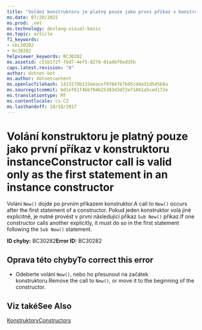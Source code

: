 ```yaml
---
title: "Volání konstruktoru je platný pouze jako první příkaz v konstruktoru instance"
ms.date: 07/20/2015
ms.prod: .net
ms.technology: devlang-visual-basic
ms.topic: article
f1_keywords:
- vbc30282
- bc30282
helpviewer_keywords: BC30282
ms.assetid: c51b172f-fbd7-4ef5-8276-01a4bf6ed35b
caps.latest.revision: "8"
author: dotnet-bot
ms.author: dotnetcontent
ms.openlocfilehash: 1413178b133eeacef9784767b95cd4e31d545b8a
ms.sourcegitcommit: bd1ef61f4bb794b25383d3d72e71041a5ced172e
ms.translationtype: MT
ms.contentlocale: cs-CZ
ms.lasthandoff: 10/18/2017
---
```

# <a name="constructor-call-is-valid-only-as-the-first-statement-in-an-instance-constructor"></a><span data-ttu-id="28f2a-102">Volání konstruktoru je platný pouze jako první příkaz v konstruktoru instance</span><span class="sxs-lookup"><span data-stu-id="28f2a-102">Constructor call is valid only as the first statement in an instance constructor</span></span>
<span data-ttu-id="28f2a-103">Volání `New()` dojde po prvním příkazem konstruktor.</span><span class="sxs-lookup"><span data-stu-id="28f2a-103">A call to `New()` occurs after the first statement of a constructor.</span></span> <span data-ttu-id="28f2a-104">Pokud jeden konstruktor volá jiné explicitně, je nutné provést v první následující příkaz `Sub New()` příkaz.</span><span class="sxs-lookup"><span data-stu-id="28f2a-104">If one constructor calls another explicitly, it must do so in the first statement following the `Sub New()` statement.</span></span>  
  
 <span data-ttu-id="28f2a-105">**ID chyby:** BC30282</span><span class="sxs-lookup"><span data-stu-id="28f2a-105">**Error ID:** BC30282</span></span>  
  
## <a name="to-correct-this-error"></a><span data-ttu-id="28f2a-106">Oprava této chyby</span><span class="sxs-lookup"><span data-stu-id="28f2a-106">To correct this error</span></span>  
  
-   <span data-ttu-id="28f2a-107">Odeberte volání `New()`, nebo ho přesunout na začátek konstruktoru.</span><span class="sxs-lookup"><span data-stu-id="28f2a-107">Remove the call to `New()`, or move it to the beginning of the constructor.</span></span>  
  
## <a name="see-also"></a><span data-ttu-id="28f2a-108">Viz také</span><span class="sxs-lookup"><span data-stu-id="28f2a-108">See Also</span></span>  
 [<span data-ttu-id="28f2a-109">Konstruktory</span><span class="sxs-lookup"><span data-stu-id="28f2a-109">Constructors</span></span>](~/docs/visual-basic/programming-guide/concepts/object-oriented-programming.md#constructors)
